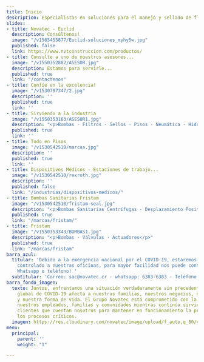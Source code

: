 ```yaml
---
title: Inicio
description: Especialistas en soluciones para el manejo y sellado de fluidos
slides:
- title: Novatec - Euclid
  description: Consúltenos!
  image: "/v1565455877/Euclid-soluciones_myhy5w.jpg"
  published: false
  link: https://www.nvtconstruccion.com/productos/
- title: Consulte a uno de nuestros asesores...
  image: "/v1550352882/ASESOR.jpg"
  description: Estamos para servirle...
  published: true
  link: "/contactenos"
- title: Confíe en la excelencia!
  image: "/v1530797347/2.jpg"
  description: ''
  published: true
  link: ''
- title: Sirviendo a la industria
  image: "/v1550353163/ASESOR1.jpg"
  description: "<p>Bombas · Filtros · Sellos · Pisos · Neumática · Hidráulica</p>"
  published: true
  link: ''
- title: Todo en Pisos
  image: "/v1530542510/marcas.jpg"
  description: ''
  published: true
  link: ''
- title: Dispositivos Médicos - Estaciones de trabajo...
  image: "/v1530542510/rexroth.jpg"
  description: ''
  published: false
  link: "/industrias/dispositivos-medicos/"
- title: Bombas Sanitarias Fristam
  image: "/v1530542510/fristam-seal.jpg"
  description: "<p>Bombas Sanitarias Centrífugas · Desplazamiento Positivas · Mezcladoras</p>"
  published: true
  link: "/marcas/fristam/"
- title: Fristam
  image: "/v1550353343/BOMBAS1.jpg"
  description: "<p>Bombas · Válvulas · Actuadores</p>"
  published: true
  link: "/marcas/fristam"
barra_azul:
  titular: 'Debido a la emergencia nacional por el COVID-19, estaremos con acceso
    controlado a nuestras oficinas, para mayor facilidad nos puede contactar por correo,
    Whatsapp o teléfono! '
  subtitular: 'Correo: sac@novatec.cr - whatsapp: 6383-6383 - Teléfono: 2239-1111'
barra_fondo_imagen:
  texto: Juntos, enfrentamos una situación verdaderamente sin precedentes. La pandemia
    global de COVID-19 afecta a nuestras familias, nuestros negocios, nuestras comunidades
    y nuestra forma de vida. El Grupo Novatec está comprometido con la seguridad de
    nuestros empleados, familias y comunidades mientras continúa sirviendo a nuestros
    clientes que cuentan nosotros para mantener en funcionamiento la producción y
    los procesos críticos.
  imagen: https://res.cloudinary.com/novatec/image/upload/f_auto,q_80/v1530333582/slide3-dark.jpg
menu:
  principal:
    parent: ''
    weight: "1"

---
```

